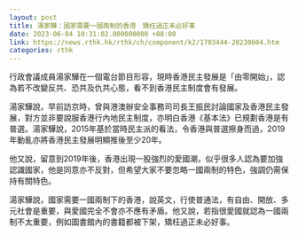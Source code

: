 ```yaml
---
layout: post
title: 湯家驊：國家需要一國兩制的香港　矯枉過正未必好事
date: 2023-06-04 10:31:02.000000000 +08:00
link: https://news.rthk.hk/rthk/ch/component/k2/1703444-20230604.htm
categories: rthk
---
```


行政會議成員湯家驊在一個電台節目形容，現時香港民主發展是「由零開始」，認為若不改變反共、恐共及仇共心態，看不到香港民主制度會有發展。

湯家驊說，早前訪京時，曾與港澳辦安全事務司司長王振民討論國家及香港民主發展，對方並非要說服香港行內地民主制度，亦明白香港《基本法》已規劃香港是有普選。湯家驊說，2015年基於當時民主派的看法，令香港與普選擦身而過，2019年動亂亦將香港民主發展明顯推後至少20年。

他又說，留意到2019年後，香港出現一股強烈的愛國潮，似乎很多人認為要加強認識國家，他是同意亦不反對，但希望大家不要忽略一國兩制的特色，強調仍需保持有關特色。

湯家驊說，國家需要一國兩制下的香港，說英文，行使普通法，有自由、開放、多元社會是重要，與愛國完全不會亦不應有矛盾。他又說，若指很愛國就認為一國兩制不太重要，例如圖書館內的書籍都被下架，矯枉過正未必好事。
